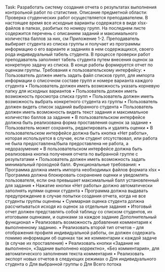 Task:
Разработать систему создания отчета о результатах выполнения контрольной работ по статистике.
Описание предметной области: Проверка студенческих работ осуществляется преподавателем. В настоящее время все исходные варианты содержатся в виде xlsx-файлов в папках, разбитых по номеру групп. На последнем листе содержится перечень с описанием заданий и максимального количества баллов за них, см Приложение 1-2. 
Преподаватель выбирает студента из списка группы и получает из программы информацию о его варианте и заданиях в нем содержащихся, своего рода индивидуальный табель студента.  В процессе проверки работ преподаватель заполняет табель студента путем внесения оценок за конкретную задачу из списка. В конце работы формируется отчет по оценкам группы.
Требования к пользовательскому интерфейсу:
•	Пользователь должен иметь задать файл списков групп, для импорта  информации о списочном составе групп и номере варианта каждого студента
•	Пользователь должен иметь возможность указать корневую папку для исходных вариантов
•	Пользователь должен иметь возможность просмотра списка групп
•	Пользователь должен иметь возможность выбрать конкретного студента из группы
•	Пользователь должен видеть список заданий выбранного студента
•	Пользователь должен иметь возможность видеть текст задания и максимальное количество баллов за задание
•	В пользовательском интерфейсе должна быть реализована форма проставления оценок за задание
•	Пользователь может сохранять, редактировать и удалять оценки
•	В пользовательском интерфейсе должна быть кнопка «Нет работы», которая используется в случае, если студент отсутствовал, или работа не была предоставлена/была предоставлена не работа, а недоразумение 
•	В пользовательском интерфейсе должна быть реализована кнопка получения отчета по выбранной группе с результатами 
•	Пользователь должен иметь возможность задать минимальный проходной балл.
Функциональные требования:
•	Программа должна иметь импорта необходимых файлов формата xlsx
•	Программа должна блокировать сохранение оценки и уведомлять пользователя, если она превышает максимальный балл установленный для задания
•	Нажатие кнопки «Нет работы» должно автоматически заполнять нулями оценки студента
•	Программа должна выдавать предупреждение в случае попытки создания отчета, когда не все студенты группы оценены
•	Суммарная оценка студента должна рассчитываться исходя из оценок за отдельные задания
•	Итоговый отчет должен представлять собой таблицу со списком студентов, их итоговыми оценками, и оценками за каждое задание
Дополнительный функционал
•	Реализовать возможность добавления комментария к выполненному заданию.
•	Реализовать второй тип отчетов – для отображения профиля индивидуальной работы, он должен содержать помимо информации об оценках так же комментарии к каждой задаче (в случае их проставления)
•	Реализовать кнопки «Задание не выполнено», «Задание выполнено корректно», «Без комментария», для автоматического заполнения текста комментария
•	Реализовать экспорт новых отчетов в следующих режимах
o	Для индивидуального студента
o	Для выбранной группы
o	Для Всего потока
